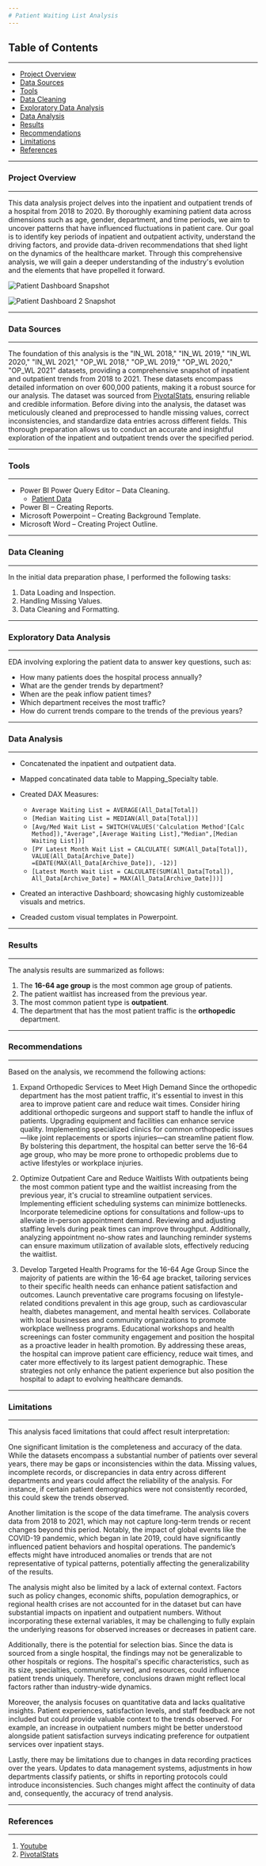 ```yaml
---
# Patient Waiting List Analysis
---
```

## Table of Contents
---

- [Project Overview](#project-overview)
- [Data Sources](#data-sources)
- [Tools](#tools)
- [Data Cleaning](#data-cleaning)
- [Exploratory Data Analysis](#exploratory-data-analysis)
- [Data Analysis](#data-analysis)
- [Results](#results)
- [Recommendations](#recommendations)
- [Limitations](#limitations)
- [References](#references)

---
### Project Overview
---

This data analysis project delves into the inpatient and outpatient trends of a hospital from 2018 to 2020. By thoroughly examining patient data across dimensions such as age, gender, department, and time periods, we aim to uncover patterns that have influenced fluctuations in patient care. Our goal is to identify key periods of inpatient and outpatient activity, understand the driving factors, and provide data-driven recommendations that shed light on the dynamics of the healthcare market. Through this comprehensive analysis, we will gain a deeper understanding of the industry's evolution and the elements that have propelled it forward.

![Patient Dashboard Snapshot](https://github.com/user-attachments/assets/46014c2b-e702-4dfa-8606-9eff0c9ca6eb)

![Patient Dashboard 2 Snapshot](https://github.com/user-attachments/assets/9b57c0ce-2f04-49d1-9920-4b25cad9e609)



---
### Data Sources
---

The foundation of this analysis is the "IN_WL 2018," "IN_WL 2019," "IN_WL 2020," "IN_WL 2021," "OP_WL 2018," "OP_WL 2019," "OP_WL 2020," "OP_WL 2021" datasets, providing a comprehensive snapshot of inpatient and outpatient trends from 2018 to 2021. These datasets encompass detailed information on over 600,000 patients, making it a robust source for our analysis.
The dataset was sourced from [PivotalStats]( https://pivotalstats.com/wp-content/uploads/2024/09/Data-Mapping-Bg.zip), ensuring reliable and credible information. Before diving into the analysis, the dataset was meticulously cleaned and preprocessed to handle missing values, correct inconsistencies, and standardize data entries across different fields. This thorough preparation allows us to conduct an accurate and insightful exploration of the inpatient and outpatient trends over the specified period.

---
### Tools
---

- Power BI Power Query Editor – Data Cleaning.
    - [Patient Data]( https://pivotalstats.com/wp-content/uploads/2024/09/Data-Mapping-Bg.zip)
- Power BI – Creating Reports.
- Microsoft Powerpoint – Creating Background Template.
- Microsoft Word – Creating Project Outline.

---
### Data Cleaning
---

In the initial data preparation phase, I performed the following tasks:
1. Data Loading and Inspection.
2. Handling Missing Values.
3. Data Cleaning and Formatting.

---
### Exploratory Data Analysis
---

EDA involving exploring the patient data to answer key questions, such as:
- How many patients does the hospital process annually?
- What are the gender trends by department?
- When are the peak inflow patient times?
- Which department receives the most traffic?
- How do current trends compare to the trends of the previous years?


---
### Data Analysis
---

- Concatenated the inpatient and outpatient data.
- Mapped concatinated data table to Mapping_Specialty table.
- Created DAX Measures:
   - ```Average Waiting List = AVERAGE(All_Data[Total])```
    - ```[Median Waiting List = MEDIAN(All_Data[Total])]```
    - ```[Avg/Med Wait List = SWITCH(VALUES('Calculation Method'[Calc Method]),"Average",[Average Waiting List],"Median",[Median Waiting List])]```
   - ```[PY Latest Month Wait List = CALCULATE( SUM(All_Data[Total]), VALUE(All_Data[Archive_Date]) =EDATE(MAX(All_Data[Archive_Date]), -12)]```
    - ```[Latest Month Wait List = CALCULATE(SUM(All_Data[Total]), All_Data[Archive_Date] = MAX(All_Data[Archive_Date]))]```
 
- Created an interactive Dashboard; showcasing highly customizeable visuals and metrics.
- Creaded custom visual templates in Powerpoint.

---
### Results
---

The analysis results are summarized as follows:
1. The **16-64 age group** is the most common age group of patients. 
2. The patient waitlist has increased from the previous year.
3. The most common patient type is **outpatient**.
4. The department that has the most patient traffic is the **orthopedic** department.

---
### Recommendations
---

Based on the analysis, we recommend the following actions:
1. Expand Orthopedic Services to Meet High Demand
Since the orthopedic department has the most patient traffic, it's essential to invest in this area to improve patient care and reduce wait times. Consider hiring additional orthopedic surgeons and support staff to handle the influx of patients. Upgrading equipment and facilities can enhance service quality. Implementing specialized clinics for common orthopedic issues—like joint replacements or sports injuries—can streamline patient flow. By bolstering this department, the hospital can better serve the 16-64 age group, who may be more prone to orthopedic problems due to active lifestyles or workplace injuries.

2. Optimize Outpatient Care and Reduce Waitlists
With outpatients being the most common patient type and the waitlist increasing from the previous year, it's crucial to streamline outpatient services. Implementing efficient scheduling systems can minimize bottlenecks. Incorporate telemedicine options for consultations and follow-ups to alleviate in-person appointment demand. Reviewing and adjusting staffing levels during peak times can improve throughput. Additionally, analyzing appointment no-show rates and launching reminder systems can ensure maximum utilization of available slots, effectively reducing the waitlist.

3. Develop Targeted Health Programs for the 16-64 Age Group
Since the majority of patients are within the 16-64 age bracket, tailoring services to their specific health needs can enhance patient satisfaction and outcomes. Launch preventative care programs focusing on lifestyle-related conditions prevalent in this age group, such as cardiovascular health, diabetes management, and mental health services. Collaborate with local businesses and community organizations to promote workplace wellness programs. Educational workshops and health screenings can foster community engagement and position the hospital as a proactive leader in health promotion.
By addressing these areas, the hospital can improve patient care efficiency, reduce wait times, and cater more effectively to its largest patient demographic. These strategies not only enhance the patient experience but also position the hospital to adapt to evolving healthcare demands.

---
### Limitations
---

This analysis faced limitations that could affect result interpretation:

One significant limitation is the completeness and accuracy of the data. While the datasets encompass a substantial number of patients over several years, there may be gaps or inconsistencies within the data. Missing values, incomplete records, or discrepancies in data entry across different departments and years could affect the reliability of the analysis. For instance, if certain patient demographics were not consistently recorded, this could skew the trends observed.

Another limitation is the scope of the data timeframe. The analysis covers data from 2018 to 2021, which may not capture long-term trends or recent changes beyond this period. Notably, the impact of global events like the COVID-19 pandemic, which began in late 2019, could have significantly influenced patient behaviors and hospital operations. The pandemic’s effects might have introduced anomalies or trends that are not representative of typical patterns, potentially affecting the generalizability of the results.

The analysis might also be limited by a lack of external context. Factors such as policy changes, economic shifts, population demographics, or regional health crises are not accounted for in the dataset but can have substantial impacts on inpatient and outpatient numbers. Without incorporating these external variables, it may be challenging to fully explain the underlying reasons for observed increases or decreases in patient care.

Additionally, there is the potential for selection bias. Since the data is sourced from a single hospital, the findings may not be generalizable to other hospitals or regions. The hospital's specific characteristics, such as its size, specialties, community served, and resources, could influence patient trends uniquely. Therefore, conclusions drawn might reflect local factors rather than industry-wide dynamics.

Moreover, the analysis focuses on quantitative data and lacks qualitative insights. Patient experiences, satisfaction levels, and staff feedback are not included but could provide valuable context to the trends observed. For example, an increase in outpatient numbers might be better understood alongside patient satisfaction surveys indicating preference for outpatient services over inpatient stays.

Lastly, there may be limitations due to changes in data recording practices over the years. Updates to data management systems, adjustments in how departments classify patients, or shifts in reporting protocols could introduce inconsistencies. Such changes might affect the continuity of data and, consequently, the accuracy of trend analysis.


---
### References
---

1. [Youtube](https://www.youtube.com/watch?v=G8ikAJele_s&t=852s)
2. [PivotalStats]( https://pivotalstats.com/wp-content/uploads/2024/09/Data-Mapping-Bg.zip)
